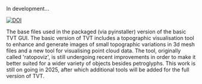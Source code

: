 In development...

[![DOI](https://zenodo.org/badge/761981748.svg)](https://doi.org/10.5281/zenodo.15479453)

The base files used in the packaged (via pyinstaller) version of the basic TVT GUI.  The basic version of TVT includes a topographic visualisation tool to enhance and generate images of small topographic variations in 3d mesh files and a new tool for visualising point cloud data.  The tool, originally called 'ratopoviz', is still undergoing recent improvements in order to make it better suited for a wider variety of objects besides petroglyphs.  This work is still on going in 2025, after which additional tools will be added for the full version of TVT.
